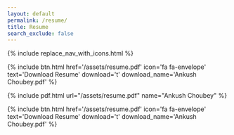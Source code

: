 ```yaml
---
layout: default
permalink: /resume/
title: Resume
search_exclude: false
---
```

{% include replace_nav_with_icons.html %}

<div style='display: flex; justify-content:center; align-items: center'>
    {% include btn.html href='/assets/resume.pdf' icon='fa fa-envelope' text='Download Resume' download='t' download_name='Ankush Choubey.pdf' %}
</div>

{% include pdf.html url="/assets/resume.pdf" name="Ankush Choubey" %}

<div style='display: flex; justify-content:center; align-items: center'>
    {% include btn.html href='/assets/resume.pdf' icon='fa fa-envelope' text='Download Resume' download='t' download_name='Ankush Choubey.pdf' %}
</div>